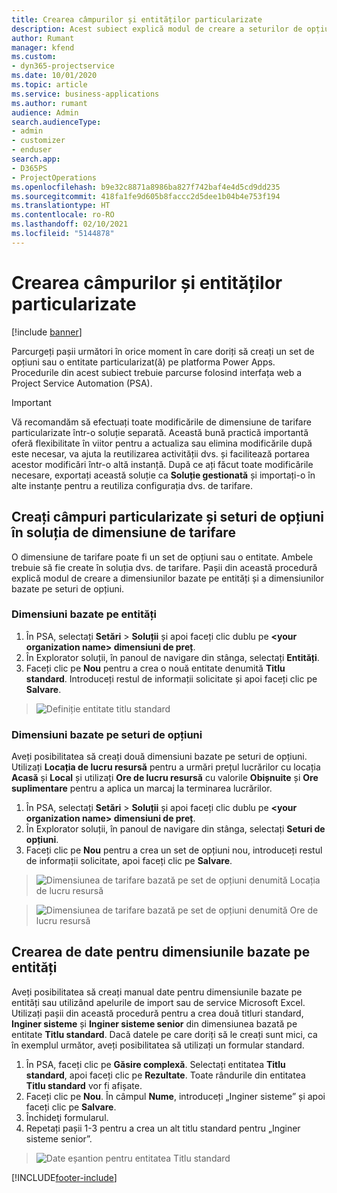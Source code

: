 ```yaml
---
title: Crearea câmpurilor și entităților particularizate
description: Acest subiect explică modul de creare a seturilor de opțiuni și a entităților în soluția proprie în platforma Power Apps platform.
author: Rumant
manager: kfend
ms.custom:
- dyn365-projectservice
ms.date: 10/01/2020
ms.topic: article
ms.service: business-applications
ms.author: rumant
audience: Admin
search.audienceType:
- admin
- customizer
- enduser
search.app:
- D365PS
- ProjectOperations
ms.openlocfilehash: b9e32c8871a8986ba827f742baf4e4d5cd9dd235
ms.sourcegitcommit: 418fa1fe9d605b8faccc2d5dee1b04b4e753f194
ms.translationtype: HT
ms.contentlocale: ro-RO
ms.lasthandoff: 02/10/2021
ms.locfileid: "5144878"
---
```

# <a name="create-custom-fields-and-entities"></a>Crearea câmpurilor și entităților particularizate 

[!include [banner](../includes/psa-now-project-operations.md)]

Parcurgeți pașii următori în orice moment în care doriți să creați un set de opțiuni sau o entitate particularizat(ă) pe platforma Power Apps.  
Procedurile din acest subiect trebuie parcurse folosind interfața web a Project Service Automation (PSA).

> [!IMPORTANT]
> Vă recomandăm să efectuați toate modificările de dimensiune de tarifare particularizate într-o soluție separată. Această bună practică importantă oferă flexibilitate în viitor pentru a actualiza sau elimina modificările după este necesar, va ajuta la reutilizarea activității dvs. și facilitează portarea acestor modificări într-o altă instanță. După ce ați făcut toate modificările necesare, exportați această soluție ca **Soluție gestionată** și importați-o în alte instanțe pentru a reutiliza configurația dvs. de tarifare.

  
## <a name="create-custom-fields-and-option-sets-in-the-pricing-dimension-solution"></a>Creați câmpuri particularizate și seturi de opțiuni în soluția de dimensiune de tarifare

O dimensiune de tarifare poate fi un set de opțiuni sau o entitate. Ambele trebuie să fie create în soluția dvs. de tarifare. Pașii din această procedură explică modul de creare a dimensiunilor bazate pe entități și a dimensiunilor bazate pe seturi de opțiuni.

### <a name="entity-based-dimensions"></a>Dimensiuni bazate pe entități

1. În PSA, selectați **Setări** > **Soluții** și apoi faceți clic dublu pe **\<your organization name> dimensiuni de preț**.
2. În Explorator soluții, în panoul de navigare din stânga, selectați **Entități**.
3. Faceți clic pe **Nou** pentru a crea o nouă entitate denumită **Titlu standard**. Introduceți restul de informații solicitate și apoi faceți clic pe **Salvare**.

> ![Definiție entitate titlu standard](media/Standard-Title-entity-definition.png)


### <a name="option-set-based-dimensions"></a>Dimensiuni bazate pe seturi de opțiuni 
Aveți posibilitatea să creați două dimensiuni bazate pe seturi de opțiuni. Utilizați **Locația de lucru resursă** pentru a urmări prețul lucrărilor cu locația **Acasă** și **Local** și utilizați **Ore de lucru resursă** cu valorile **Obișnuite** și **Ore suplimentare** pentru a aplica un marcaj la terminarea lucrărilor.


1. În PSA, selectați **Setări** > **Soluții** și apoi faceți clic dublu pe  **\<your organization name> dimensiuni de preț**. 
2. În Explorator soluții, în panoul de navigare din stânga, selectați **Seturi de opțiuni**. 
3. Faceți clic pe **Nou** pentru a crea un set de opțiuni nou, introduceți restul de informații solicitate, apoi faceți clic pe **Salvare**.

> ![Dimensiunea de tarifare bazată pe set de opțiuni denumită Locația de lucru resursă ](media/Option-set-PD-called-Resource-Work-Location.png)

> ![Dimensiunea de tarifare bazată pe set de opțiuni denumită Ore de lucru resursă ](media/Option-set-PD-called-Resource-Work-Hours.PNG)


## <a name="create-data-for-entity-based-dimensions"></a>Crearea de date pentru dimensiunile bazate pe entități

Aveți posibilitatea să creați manual date pentru dimensiunile bazate pe entități sau utilizând apelurile de import sau de service Microsoft Excel. Utilizați pașii din această procedură pentru a crea două titluri standard, **Inginer sisteme** și **Inginer sisteme senior** din dimensiunea bazată pe entitate **Titlu standard**. Dacă datele pe care doriți să le creați sunt mici, ca în exemplul următor, aveți posibilitatea să utilizați un formular standard.

1. În PSA, faceți clic pe **Găsire complexă**. Selectați entitatea **Titlu standard**, apoi faceți clic pe **Rezultate**. Toate rândurile din entitatea **Titlu standard** vor fi afișate.
2. Faceți clic pe **Nou**. În câmpul **Nume**, introduceți „Inginer sisteme” și apoi faceți clic pe **Salvare**.
3. Închideţi formularul. 
4. Repetați pașii 1-3 pentru a crea un alt titlu standard pentru „Inginer sisteme senior”.

> ![Date eșantion pentru entitatea Titlu standard ](media/ST-data.png)




[!INCLUDE[footer-include](../includes/footer-banner.md)]